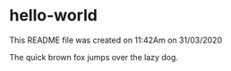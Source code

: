 # hello-world

This README file was created on 11:42Am on 31/03/2020

The quick brown fox jumps over the lazy dog.
